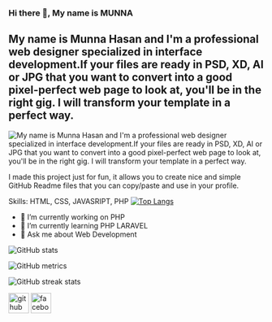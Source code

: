 ### Hi there 👋, My name is MUNNA
## My name is Munna Hasan and I'm a professional web designer specialized in interface development.If your files are ready in PSD, XD, AI or JPG that you want to convert into a good pixel-perfect web page to look at, you'll be in the right gig. I will transform your template in a perfect way.
![My name is Munna Hasan and I'm a professional web designer specialized in interface development.If your files are ready in PSD, XD, AI or JPG that you want to convert into a good pixel-perfect web page to look at, you'll be in the right gig. I will transform your template in a perfect way.](https://scontent.fdac68-1.fna.fbcdn.net/v/t1.6435-9/121631610_104392534789958_5631845286100829708_n.jpg?_nc_cat=101&ccb=1-7&_nc_sid=e3f864&_nc_eui2=AeFgfMUIwQP4T4LBbxLpyMEmGsvZKSZSNkoay9kpJlI2SiQ0zQmbaAxGd0GGUWULlH1q4c7BoNgfnBheMV3J5tha&_nc_ohc=e4qaAP3dwP0AX-hMV73&tn=LisKEmmA0-5sRp7d&_nc_ht=scontent.fdac68-1.fna&oh=00_AT_pJvIEHt8WP71-jarVsW4L_41SHWMGFftylRvnSdSfbw&oe=631419E8)

I made this project just for fun, it allows you to create nice and simple GitHub Readme files that you can copy/paste and use in your profile.

Skills: HTML, CSS, JAVASRIPT, PHP
[![Top Langs](https://github-readme-stats.vercel.app/api/top-langs/?username=freelancermunna4)](https://github.com/anuraghazra/github-readme-stats)

- 🔭 I’m currently working on PHP  
- 🌱 I’m currently learning PHP LARAVEL 
- 💬 Ask me about Web Development 


![GitHub stats](https://github-readme-stats.vercel.app/api?username=freelancermunna4&show_icons=true)  

![GitHub metrics](https://metrics.lecoq.io/freelancermunna4)  

![GitHub streak stats](https://github-readme-streak-stats.herokuapp.com/?user=freelancermunna4)  


[<img src='https://cdn.jsdelivr.net/npm/simple-icons@3.0.1/icons/github.svg' alt='github' height='40'>](https://github.com/freelancermunna4)  [<img src='https://cdn.jsdelivr.net/npm/simple-icons@3.0.1/icons/facebook.svg' alt='facebook' height='40'>](https://www.facebook.com/freelancermunna4) 

